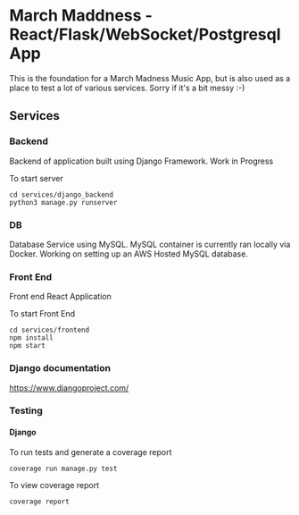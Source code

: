 # March Maddness - React/Flask/WebSocket/Postgresql App

This is the foundation for a March Madness Music App, but is also used as a place to test a lot of various services. Sorry if it's a bit messy :-)

## Services

### Backend

Backend of application built using Django Framework. Work in Progress

To start server

```
cd services/django_backend
python3 manage.py runserver
```

### DB

Database Service using MySQL. MySQL container is currently ran locally via Docker. Working on setting up an AWS Hosted MySQL database.

### Front End

Front end React Application

To start Front End

```
cd services/frontend
npm install
npm start
```

### Django documentation
https://www.djangoproject.com/

### Testing

#### Django

To run tests and generate a coverage report
```
coverage run manage.py test
```

To view coverage report
```
coverage report
```